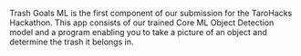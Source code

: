 Trash Goals ML is the first component of our submission for the TaroHacks Hackathon. This app consists of our trained Core ML Object Detection model and a program enabling you to take a picture of an object and determine the trash it belongs in.
